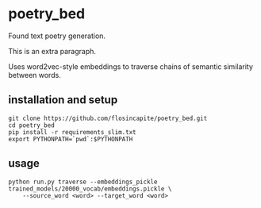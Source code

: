 # poetry_bed

Found text poetry generation.

This is an extra paragraph.

Uses word2vec-style embeddings to traverse chains of semantic similarity between words.

## installation and setup

```
git clone https://github.com/flosincapite/poetry_bed.git
cd poetry_bed
pip install -r requirements_slim.txt
export PYTHONPATH=`pwd`:$PYTHONPATH
```

## usage

```
python run.py traverse --embeddings_pickle trained_models/20000_vocab/embeddings.pickle \
    --source_word <word> --target_word <word>
```
